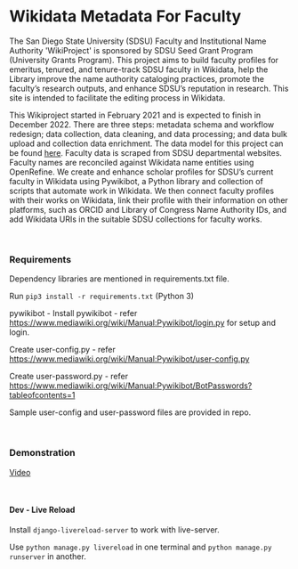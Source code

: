 # Wikidata Metadata For Faculty


The San Diego State University (SDSU) Faculty and Institutional Name Authority 'WikiProject' is sponsored by SDSU Seed Grant Program (University Grants Program). This project aims to build faculty profiles for emeritus, tenured, and tenure-track SDSU faculty in Wikidata, help the Library improve the name authority cataloging practices, promote the faculty’s research outputs, and enhance SDSU’s reputation in research. This site is intended to facilitate the editing process in Wikidata.

This Wikiproject started in February 2021 and is expected to finish in December 2022. There are three steps: metadata schema and workflow redesign; data collection, data cleaning, and data processing; and data bulk upload and collection data enrichment. The data model for this project can be found <a href="https://www.wikidata.org/wiki/Wikidata:WikiProject_PCC_Wikidata_Pilot/San_Diego_State_University/SDSU_Institutional_Data_Project" target="_blank">here</a>. Faculty data is scraped from SDSU departmental websites. Faculty names are reconciled against Wikidata name entities using OpenRefine. We create and enhance scholar profiles for SDSU’s current faculty in Wikidata using Pywikibot, a Python library and collection of scripts that automate work in Wikidata. We then connect faculty profiles with their works on Wikidata, link their profile with their information on other platforms, such as ORCID and Library of Congress Name Authority IDs, and add Wikidata URIs in the suitable SDSU collections for faculty works.

<br/>

### Requirements
Dependency libraries are mentioned in requirements.txt file.
<p>Run <code>pip3 install -r requirements.txt</code> (Python 3)</p>
<p>pywikibot - Install pywikibot - refer <a href="https://www.mediawiki.org/wiki/Manual:Pywikibot/login.py">https://www.mediawiki.org/wiki/Manual:Pywikibot/login.py</a> for setup and login.</p>
<p>Create user-config.py - refer <a href="https://www.mediawiki.org/wiki/Manual:Pywikibot/user-config.py">https://www.mediawiki.org/wiki/Manual:Pywikibot/user-config.py</a></p>
<p> Create user-password.py - refer <a href="https://www.mediawiki.org/wiki/Manual:Pywikibot/BotPasswords?tableofcontents=1">https://www.mediawiki.org/wiki/Manual:Pywikibot/BotPasswords?tableofcontents=1</a></p>
<p>Sample user-config and user-password files are provided in repo.</p>
<br/>

### Demonstration
<a href="https://drive.google.com/file/d/1KnaewreL_bcVQJ7oeQj8Hp29blt-3wRj/view?usp=sharing">Video</a>

<br/>

#### Dev - Live Reload
<p>Install <code>django-livereload-server</code> to work with live-server.</p>
<p>Use <code>python manage.py livereload</code> in one terminal and <code>python manage.py runserver</code> in another.</p>
